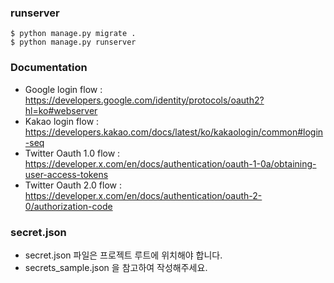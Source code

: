 ### runserver
```
$ python manage.py migrate .
$ python manage.py runserver
```

### Documentation
- Google login flow : https://developers.google.com/identity/protocols/oauth2?hl=ko#webserver
- Kakao login flow : https://developers.kakao.com/docs/latest/ko/kakaologin/common#login-seq
- Twitter Oauth 1.0 flow : https://developer.x.com/en/docs/authentication/oauth-1-0a/obtaining-user-access-tokens
- Twitter Oauth 2.0 flow : https://developer.x.com/en/docs/authentication/oauth-2-0/authorization-code

### secret.json
- secret.json 파일은 프로젝트 루트에 위치해야 합니다.
- secrets_sample.json 을 참고하여 작성해주세요.